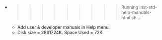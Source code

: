 * >>>>>>>>> Running inst-std-help-manuals-html.sh ...
  * Add user & developer manuals in Help menu.
  * Disk size = 2861724K. Space Used = 72K.
